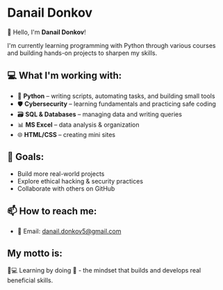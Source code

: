 # Danail Donkov

 👋 Hello, I'm **Danail Donkov**!

I'm currently learning programming with Python through various courses and building hands-on projects to sharpen my skills.

## 💻 What I'm working with:
- 🐍 **Python** – writing scripts, automating tasks, and building small tools  
- 🛡️ **Cybersecurity** – learning fundamentals and practicing safe coding  
- 🗃️ **SQL & Databases** – managing data and writing queries  
- 📊 **MS Excel** – data analysis & organization  
- 🌐 **HTML/CSS** – creating mini sites  


## 🚀 Goals:
- Build more real-world projects
- Explore ethical hacking & security practices
- Collaborate with others on GitHub

## 📫 How to reach me:
- 📧 Email: danail.donkov5@gmail.com

## My motto is:
🧠💻 Learning by doing 🚀 - the mindset that builds and develops real beneficial skills.
